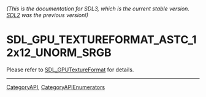 ###### (This is the documentation for SDL3, which is the current stable version. [SDL2](https://wiki.libsdl.org/SDL2/) was the previous version!)
# SDL_GPU_TEXTUREFORMAT_ASTC_12x12_UNORM_SRGB

Please refer to [SDL_GPUTextureFormat](SDL_GPUTextureFormat) for details.

----
[CategoryAPI](CategoryAPI), [CategoryAPIEnumerators](CategoryAPIEnumerators)

